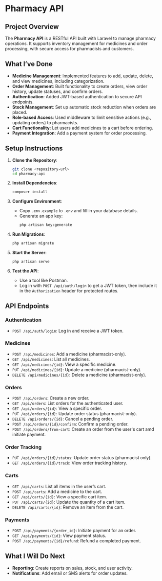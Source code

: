 
# Pharmacy API

## Project Overview
The **Pharmacy API** is a RESTful API built with Laravel to manage pharmacy operations. It supports inventory management for medicines and order processing, with secure access for pharmacists and customers.

## What I’ve Done
- **Medicine Management**: Implemented features to add, update, delete, and view medicines, including categorization.
- **Order Management**: Built functionality to create orders, view order history, update statuses, and confirm orders.
- **Authentication**: Added JWT-based authentication to secure API endpoints.
- **Stock Management**: Set up automatic stock reduction when orders are placed.
- **Role-based Access**: Used middleware to limit sensitive actions (e.g., updating orders) to pharmacists.
- **Cart Functionality**: Let users add medicines to a cart before ordering.
- **Payment Integration**: Add a payment system for order processing.
## Setup Instructions
1. **Clone the Repository**:
   ```bash
   git clone <repository-url>
   cd pharmacy-api
   ```

2. **Install Dependencies**:
   ```bash
   composer install
   ```

3. **Configure Environment**:
   - Copy `.env.example` to `.env` and fill in your database details.
   - Generate an app key:
     ```bash
     php artisan key:generate
     ```

4. **Run Migrations**:
   ```bash
   php artisan migrate
   ```

5. **Start the Server**:
   ```bash
   php artisan serve
   ```

6. **Test the API**:
   - Use a tool like Postman.
   - Log in with `POST /api/auth/login` to get a JWT token, then include it in the `Authorization` header for protected routes.

## API Endpoints
### Authentication
- `POST /api/auth/login`: Log in and receive a JWT token.

### Medicines
- `POST /api/medicines`: Add a medicine (pharmacist-only).
- `GET /api/medicines`: List all medicines.
- `GET /api/medicines/{id}`: View a specific medicine.
- `PUT /api/medicines/{id}`: Update a medicine (pharmacist-only).
- `DELETE /api/medicines/{id}`: Delete a medicine (pharmacist-only).

### Orders
- `POST /api/orders`: Create a new order.
- `GET /api/orders`: List orders for the authenticated user.
- `GET /api/orders/{id}`: View a specific order.
- `PUT /api/orders/{id}`: Update order status (pharmacist-only).
- `DELETE /api/orders/{id}`: Cancel a pending order.
- `POST /api/orders/{id}/confirm`: Confirm a pending order.
- `POST /api/orders/from-cart`: Create an order from the user's cart amd initiate payment.
### Order Tracking
- `PUT /api/orders/{id}/status`: Update order status (pharmacist only).
- `GET /api/orders/{id}/track`: View order tracking history.

### Carts
- `GET /api/carts`: List all items in the user’s cart.
- `POST /api/carts`: Add a medicine to the cart.
- `GET /api/carts/{id}`: View a specific cart item.
- `PUT /api/carts/{id}`: Update the quantity of a cart item.
- `DELETE /api/carts/{id}`: Remove an item from the cart.

### Payments
- `POST /api/payments/{order_id}`: Initiate payment for an order.
- `GET /api/payments/{id}`: View payment status.
- `POST /api/payments/{id}/refund`: Refund a completed payment.


## What I Will Do Next
- **Reporting**: Create reports on sales, stock, and user activity.
- **Notifications**: Add email or SMS alerts for order updates.
